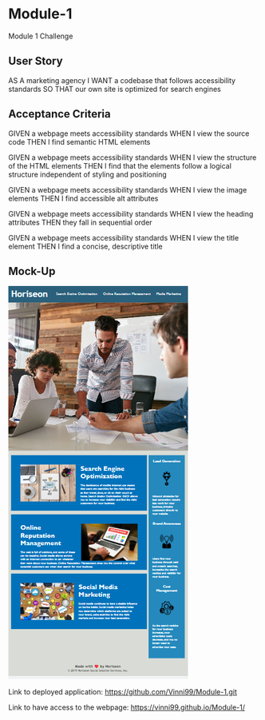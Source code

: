 # Module-1
Module 1 Challenge

 ## User Story

 AS A marketing agency
I WANT a codebase that follows accessibility standards
SO THAT our own site is optimized for search engines

## Acceptance Criteria

 GIVEN a webpage meets accessibility standards
WHEN I view the source code
THEN I find semantic HTML elements

 GIVEN a webpage meets accessibility standards
WHEN I view the structure of the HTML elements
THEN I find that the elements follow a logical structure independent of styling and positioning

 GIVEN a webpage meets accessibility standards
WHEN I view the image elements
THEN I find accessible alt attributes

 GIVEN a webpage meets accessibility standards
WHEN I view the heading attributes
THEN they fall in sequential order

 GIVEN a webpage meets accessibility standards
WHEN I view the title element
THEN I find a concise, descriptive title


## Mock-Up

![Alt text](assets/images/197428646-db863ed8-1d04-4bee-a0d8-4d36bbc14d9e.png)

Link to deployed application: <https://github.com/Vinni99/Module-1.git>

Link to have access to the webpage: <https://vinni99.github.io/Module-1/>
